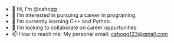 - 👋 Hi, I’m @cahogg
- 👀 I’m interested in pursuing a career in programing.
- 🌱 I’m currently learning C++ and Python.
- 💞️ I’m looking to collaborate on career oppurtunities.
- 📫 How to reach me: My personal email: cahogg123@gmail.com

<!---
cahogg/cahogg is a ✨ special ✨ repository because its `README.md` (this file) appears on your GitHub profile.
You can click the Preview link to take a look at your changes.
--->
